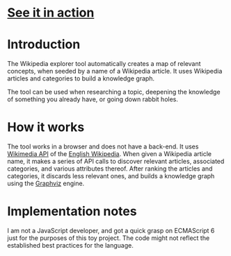 # [See it in action](./src/index.html)

# Introduction

The Wikipedia explorer tool automatically creates a map of relevant concepts, when seeded by a name of a Wikipedia article. It uses Wikipedia articles and categories to build a knowledge graph. 

The tool can be used when researching a topic, deepening the knowledge of something you already have, or going down rabbit holes.

# How it works

The tool works in a browser and does not have a back-end. It uses [Wikimedia API](https://www.mediawiki.org/wiki/API:Main_page) of the [English Wikipedia](https://en.wikipedia.org/). When given a Wikipedia article name, it makes a series of API calls to discover relevant articles, associated categories, and various attributes thereof. After ranking the articles and categories, it discards less relevant ones, and builds a knowledge graph using the [Graphviz](https://graphviz.org/) engine.

# Implementation notes

I am not a JavaScript developer, and got a quick grasp on ECMAScript 6 just for the purposes of this toy project. The code might not reflect the established best practices for the language.